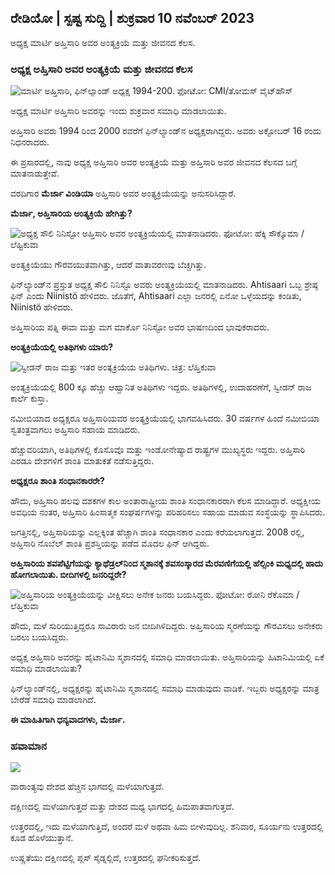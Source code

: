 ## ರೇಡಿಯೋ \| ಸ್ಪಷ್ಟ ಸುದ್ದಿ \| ಶುಕ್ರವಾರ 10 ನವೆಂಬರ್ 2023

ಅಧ್ಯಕ್ಷ ಮಾರ್ಟಿ ಅಹ್ತಿಸಾರಿ ಅವರ ಅಂತ್ಯಕ್ರಿಯೆ ಮತ್ತು ಜೀವನದ ಕೆಲಸ.

### ಅಧ್ಯಕ್ಷ ಅಹ್ತಿಸಾರಿ ಅವರ ಅಂತ್ಯಕ್ರಿಯೆ ಮತ್ತು ಜೀವನದ ಕೆಲಸ

![ಮಾರ್ಟಿ ಅಹ್ತಿಸಾರಿ, ಫಿನ್‌ಲ್ಯಾಂಡ್ ಅಧ್ಯಕ್ಷ 1994-200. ಫೋಟೋ: CMI/ತೋಮಸ್ ವೈಟ್‌ಹೌಸ್](https://images.cdn.yle.fi/image/upload/c_crop,h_1080,w_1919,x_0,y_0/ar_1.7777777777777777,c_fill,g_faces,wh_120,wh_620,wh_6751q_auto:eco/f_auto/fl_lossy/v1699528852/39-1197047654a2d3334539)

ಅಧ್ಯಕ್ಷ ಮಾರ್ಟಿ ಅಹ್ತಿಸಾರಿ ಅವರನ್ನು ಇಂದು ಶುಕ್ರವಾರ ಸಮಾಧಿ ಮಾಡಲಾಯಿತು.

ಅಹ್ತಿಸಾರಿ ಅವರು 1994 ರಿಂದ 2000 ರವರೆಗೆ ಫಿನ್‌ಲ್ಯಾಂಡ್‌ನ ಅಧ್ಯಕ್ಷರಾಗಿದ್ದರು. ಅವರು ಅಕ್ಟೋಬರ್ 16 ರಂದು ನಿಧನರಾದರು.

ಈ ಪ್ರಸಾರದಲ್ಲಿ, ನಾವು ಅಧ್ಯಕ್ಷ ಅಹ್ತಿಸಾರಿ ಅವರ ಅಂತ್ಯಕ್ರಿಯೆ ಮತ್ತು ಅಹ್ತಿಸಾರಿ ಅವರ ಜೀವನದ ಕೆಲಸದ ಬಗ್ಗೆ ಮಾತನಾಡುತ್ತೇವೆ.

ವರದಿಗಾರ **ಮೆರ್ಜಾ ವಿಂಡಿಯಾ** ಅಹ್ತಿಸಾರಿ ಅವರ ಅಂತ್ಯಕ್ರಿಯೆಯನ್ನು ಅನುಸರಿಸಿದ್ದಾರೆ.

**ಮೆರ್ಜಾ, ಅಹ್ತಿಸಾರಿಯ ಅಂತ್ಯಕ್ರಿಯೆ ಹೇಗಿತ್ತು?**

![ಅಧ್ಯಕ್ಷ ಸೌಲಿ ನಿನಿಸ್ಟೋ ಅಹ್ತಿಸಾರಿ ಅವರ ಅಂತ್ಯಕ್ರಿಯೆಯಲ್ಲಿ ಮಾತನಾಡಿದರು. ಫೋಟೋ: ಹೆಕ್ಕಿ ಸೌಕ್ಕೊಮಾ / ಲೆಹ್ಟಿಕುವಾ](https://images.cdn.yle.fi/image/upload/c_crop,h_2880,w_5120,x_0,y_259/ar_1.77777777777777777,c_fill/hp_70,hp_60q_auto:eco/f_auto/fl_lossy/v1699619473/39-1198810654e20fbae885)

ಅಂತ್ಯಕ್ರಿಯೆಯು ಗೌರವಯುತವಾಗಿತ್ತು, ಆದರೆ ವಾತಾವರಣವು ಬೆಚ್ಚಗಿತ್ತು.

ಫಿನ್‌ಲ್ಯಾಂಡ್‌ನ ಪ್ರಸ್ತುತ ಅಧ್ಯಕ್ಷ ಸೌಲಿ ನಿನಿಸ್ಟೊ ಅವರು ಅಂತ್ಯಕ್ರಿಯೆಯಲ್ಲಿ ಮಾತನಾಡಿದರು. Ahtisaari ಒಬ್ಬ ಶ್ರೇಷ್ಠ ಫಿನ್ ಎಂದು Niinistö ಹೇಳಿದರು. ಜೊತೆಗೆ, Ahtisaari ಎಲ್ಲಾ ಜನರಲ್ಲಿ ಏನೋ ಒಳ್ಳೆಯದನ್ನು ಕಂಡಿತು, Niinistö ಹೇಳಿದರು.

ಅಹ್ತಿಸಾರಿಯ ಪತ್ನಿ ಈವಾ ಮತ್ತು ಮಗ ಮಾರ್ಕೊ ನಿನಿಸ್ಟೋ ಅವರ ಭಾಷಣದಿಂದ ಭಾವುಕರಾದರು.

**ಅಂತ್ಯಕ್ರಿಯೆಯಲ್ಲಿ ಅತಿಥಿಗಳು ಯಾರು?**

![ಸ್ವೀಡನ್ ರಾಜ ಮತ್ತು ಇತರ ಅಂತ್ಯಕ್ರಿಯೆಯ ಅತಿಥಿಗಳು. ಚಿತ್ರ: ಲೆಹ್ತಿಕುವಾ](https://images.cdn.yle.fi/image/upload/c_crop,h_2880,w_5120,x_0,y_138/ar_1.77777777777777,c_fill,g_faces,h_1670,wd_cor_70/f_auto/fl_lossy/v1699627300/39-1199035654e40494d395)

ಅಂತ್ಯಕ್ರಿಯೆಯಲ್ಲಿ 800 ಕ್ಕೂ ಹೆಚ್ಚು ಆಹ್ವಾನಿತ ಅತಿಥಿಗಳು ಇದ್ದರು. ಅತಿಥಿಗಳಲ್ಲಿ, ಉದಾಹರಣೆಗೆ, ಸ್ವೀಡನ್ ರಾಜ ಕಾರ್ಲೆ ಕುಸ್ತಾ.

ನಮೀಬಿಯಾದ ಅಧ್ಯಕ್ಷರೂ ಅಹ್ತಿಸಾರಿಯವರ ಅಂತ್ಯಕ್ರಿಯೆಯಲ್ಲಿ ಭಾಗವಹಿಸಿದರು. 30 ವರ್ಷಗಳ ಹಿಂದೆ ನಮೀಬಿಯಾ ಸ್ವತಂತ್ರವಾಗಲು ಅಹ್ತಿಸಾರಿ ಸಹಾಯ ಮಾಡಿದರು.

ಹೆಚ್ಚುವರಿಯಾಗಿ, ಅತಿಥಿಗಳಲ್ಲಿ ಕೊಸೊವೊ ಮತ್ತು ಇಂಡೋನೇಷ್ಯಾದ ರಾಷ್ಟ್ರಗಳ ಮುಖ್ಯಸ್ಥರು ಇದ್ದರು. ಅಹ್ತಿಸಾರಿ ಎರಡೂ ದೇಶಗಳಿಗೆ ಶಾಂತಿ ಮಾತುಕತೆ ನಡೆಸುತ್ತಿದ್ದರು.

**ಅಧ್ಯಕ್ಷರೂ ಶಾಂತಿ ಸಂಧಾನಕಾರರೇ?**

ಹೌದು, ಅಹ್ತಿಸಾರಿ ಹಲವು ದಶಕಗಳ ಕಾಲ ಅಂತಾರಾಷ್ಟ್ರೀಯ ಶಾಂತಿ ಸಂಧಾನಕಾರರಾಗಿ ಕೆಲಸ ಮಾಡಿದ್ದಾರೆ. ಅಧ್ಯಕ್ಷೀಯ ಅವಧಿಯ ನಂತರ, ಅಹ್ತಿಸಾರಿ ಹಿಂಸಾತ್ಮಕ ಸಂಘರ್ಷಗಳನ್ನು ಪರಿಹರಿಸಲು ಸಹಾಯ ಮಾಡುವ ಸಂಸ್ಥೆಯನ್ನು ಸ್ಥಾಪಿಸಿದರು.

ಜಗತ್ತಿನಲ್ಲಿ, ಅಹ್ತಿಸಾರಿಯನ್ನು ಎಲ್ಲಕ್ಕಿಂತ ಹೆಚ್ಚಾಗಿ ಶಾಂತಿ ಸಂಧಾನಕಾರ ಎಂದು ಕರೆಯಲಾಗುತ್ತದೆ. 2008 ರಲ್ಲಿ, ಅಹ್ತಿಸಾರಿ ನೊಬೆಲ್ ಶಾಂತಿ ಪ್ರಶಸ್ತಿಯನ್ನು ಪಡೆದ ಮೊದಲ ಫಿನ್ ಆಗಿದ್ದರು.

**ಅಹ್ತಿಸಾರಿಯ ಶವಪೆಟ್ಟಿಗೆಯನ್ನು ಕ್ಯಾಥೆಡ್ರಲ್‌ನಿಂದ ಸ್ಮಶಾನಕ್ಕೆ ಶವಸಂಸ್ಕಾರದ ಮೆರವಣಿಗೆಯಲ್ಲಿ ಹೆಲ್ಸಿಂಕಿ ಮಧ್ಯದಲ್ಲಿ ಹಾದು ಹೋಗಲಾಯಿತು. ಬೀದಿಗಳಲ್ಲಿ ಜನರಿದ್ದರೇ?**

![ಅಹ್ತಿಸಾರಿಯ ಅಂತ್ಯಕ್ರಿಯೆಯನ್ನು ವೀಕ್ಷಿಸಲು ಅನೇಕ ಜನರು ಬಯಸಿದ್ದರು. ಫೋಟೋ: ರೋನಿ ರೆಕೊಮಾ / ಲೆಹ್ತಿಕುವಾ](https://images.cdn.yle.fi/image/upload/c_crop,h_2880,w_5120,x_0,y_11/ar_1.77777777777777777,c_fill,g6777,c_fill,g675,dp_0q_auto:eco/f_auto/fl_lossy/v1699619608/39-1198819654e22ed1c931)

ಹೌದು, ಮಳೆ ಸುರಿಯುತ್ತಿದ್ದರೂ ಸಾವಿರಾರು ಜನ ಬೀದಿಗಿಳಿದಿದ್ದರು. ಅಹ್ತಿಸಾರಿಯ ಸ್ಮರಣೆಯನ್ನು ಗೌರವಿಸಲು ಅನೇಕರು ಬರಲು ಬಯಸಿದ್ದರು.

ಅಧ್ಯಕ್ಷ ಅಹ್ತಿಸಾರಿ ಅವರನ್ನು ಹೈಟಾನಿಮಿ ಸ್ಮಶಾನದಲ್ಲಿ ಸಮಾಧಿ ಮಾಡಲಾಯಿತು. ಅಹ್ತಿಸಾರಿಯನ್ನು ಹಿಟಾನಿಮಿಯಲ್ಲಿ ಏಕೆ ಸಮಾಧಿ ಮಾಡಲಾಯಿತು?

ಫಿನ್‌ಲ್ಯಾಂಡ್‌ನಲ್ಲಿ, ಅಧ್ಯಕ್ಷರನ್ನು ಹೈಟಾನಿಮಿ ಸ್ಮಶಾನದಲ್ಲಿ ಸಮಾಧಿ ಮಾಡುವುದು ವಾಡಿಕೆ. ಇಬ್ಬರು ಅಧ್ಯಕ್ಷರನ್ನು ಮಾತ್ರ ಬೇರೆಡೆ ಸಮಾಧಿ ಮಾಡಲಾಗಿದೆ.

**ಈ ಮಾಹಿತಿಗಾಗಿ ಧನ್ಯವಾದಗಳು, ಮೆರ್ಜಾ.**

### ಹವಾಮಾನ

![](https://images.cdn.yle.fi/image/upload/c_crop,h_1080,w_1919,x_0,y_0/ar_1.7777777777777777,c_fill,g_faces,h_675,w_co_120f_auto/fl_lossy/v1699633281/39-1199138654e58651ee77)

ವಾರಾಂತ್ಯವು ದೇಶದ ಹೆಚ್ಚಿನ ಭಾಗದಲ್ಲಿ ಮಳೆಯಾಗುತ್ತದೆ.

ದಕ್ಷಿಣದಲ್ಲಿ ಮಳೆಯಾಗುತ್ತದೆ ಮತ್ತು ದೇಶದ ಮಧ್ಯ ಭಾಗದಲ್ಲಿ ಹಿಮಪಾತವಾಗುತ್ತದೆ.

ಉತ್ತರದಲ್ಲಿ, ಇದು ಮಳೆಯಾಗುತ್ತಿದೆ, ಅಂದರೆ ಮಳೆ ಅಥವಾ ಹಿಮ ಬೀಳುವುದಿಲ್ಲ. ಶನಿವಾರ, ಸೂರ್ಯನು ಉತ್ತರದಲ್ಲಿ ಕೂಡ ಹೊಳೆಯುತ್ತಾನೆ.

ಉಷ್ಣತೆಯು ದಕ್ಷಿಣದಲ್ಲಿ ಪ್ಲಸ್ ಸೈಡ್ನಲ್ಲಿದೆ, ಉತ್ತರದಲ್ಲಿ ಘನೀಕರಿಸುತ್ತದೆ.